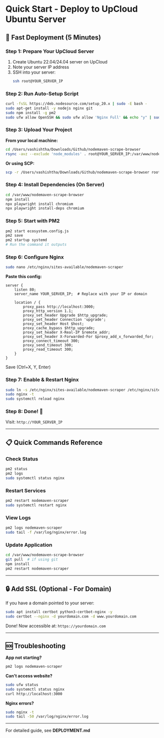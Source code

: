 # Quick Start - Deploy to UpCloud Ubuntu Server

## 🚀 Fast Deployment (5 Minutes)

### Step 1: Prepare Your UpCloud Server
1. Create Ubuntu 22.04/24.04 server on UpCloud
2. Note your server IP address
3. SSH into your server:
   ```bash
   ssh root@YOUR_SERVER_IP
   ```

### Step 2: Run Auto-Setup Script
```bash
curl -fsSL https://deb.nodesource.com/setup_20.x | sudo -E bash -
sudo apt-get install -y nodejs nginx git
sudo npm install -g pm2
sudo ufw allow OpenSSH && sudo ufw allow 'Nginx Full' && echo "y" | sudo ufw enable
```

### Step 3: Upload Your Project
**From your local machine:**
```bash
cd /Users/vashishtha/Downloads/Github/nodemaven-scrape-browser
rsync -avz --exclude 'node_modules' . root@YOUR_SERVER_IP:/var/www/nodemaven-scrape-browser/
```

**Or using SCP:**
```bash
scp -r /Users/vashishtha/Downloads/Github/nodemaven-scrape-browser root@YOUR_SERVER_IP:/var/www/
```

### Step 4: Install Dependencies (On Server)
```bash
cd /var/www/nodemaven-scrape-browser
npm install
npx playwright install chromium
npx playwright install-deps chromium
```

### Step 5: Start with PM2
```bash
pm2 start ecosystem.config.js
pm2 save
pm2 startup systemd
# Run the command it outputs
```

### Step 6: Configure Nginx
```bash
sudo nano /etc/nginx/sites-available/nodemaven-scraper
```

**Paste this config:**
```nginx
server {
    listen 80;
    server_name YOUR_SERVER_IP;  # Replace with your IP or domain

    location / {
        proxy_pass http://localhost:3000;
        proxy_http_version 1.1;
        proxy_set_header Upgrade $http_upgrade;
        proxy_set_header Connection 'upgrade';
        proxy_set_header Host $host;
        proxy_cache_bypass $http_upgrade;
        proxy_set_header X-Real-IP $remote_addr;
        proxy_set_header X-Forwarded-For $proxy_add_x_forwarded_for;
        proxy_connect_timeout 300;
        proxy_send_timeout 300;
        proxy_read_timeout 300;
    }
}
```

Save (Ctrl+X, Y, Enter)

### Step 7: Enable & Restart Nginx
```bash
sudo ln -s /etc/nginx/sites-available/nodemaven-scraper /etc/nginx/sites-enabled/
sudo nginx -t
sudo systemctl reload nginx
```

### Step 8: Done! 🎉
Visit: `http://YOUR_SERVER_IP`

---

## 📋 Quick Commands Reference

### Check Status
```bash
pm2 status
pm2 logs
sudo systemctl status nginx
```

### Restart Services
```bash
pm2 restart nodemaven-scraper
sudo systemctl restart nginx
```

### View Logs
```bash
pm2 logs nodemaven-scraper
sudo tail -f /var/log/nginx/error.log
```

### Update Application
```bash
cd /var/www/nodemaven-scrape-browser
git pull  # if using git
npm install
pm2 restart nodemaven-scraper
```

---

## 🔒 Add SSL (Optional - For Domain)

If you have a domain pointed to your server:

```bash
sudo apt install certbot python3-certbot-nginx -y
sudo certbot --nginx -d yourdomain.com -d www.yourdomain.com
```

Done! Now accessible at: `https://yourdomain.com`

---

## 🆘 Troubleshooting

**App not starting?**
```bash
pm2 logs nodemaven-scraper
```

**Can't access website?**
```bash
sudo ufw status
sudo systemctl status nginx
curl http://localhost:3000
```

**Nginx errors?**
```bash
sudo nginx -t
sudo tail -50 /var/log/nginx/error.log
```

---

For detailed guide, see **DEPLOYMENT.md**
